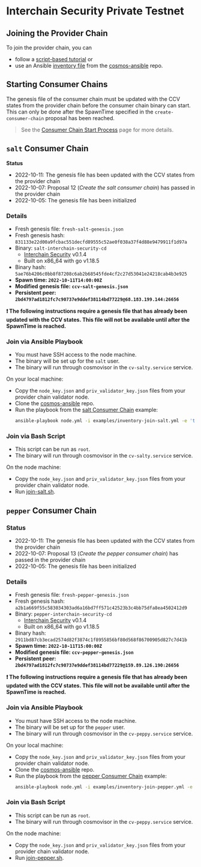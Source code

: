 # Interchain Security Private Testnet

## Joining the Provider Chain

To join the provider chain, you can
- follow a [script-based tutorial](https://github.com/sainoe/ICS-testnet/blob/main/join-testnet-tutorial.md) or
- use an Ansible [inventory file](https://github.com/hyphacoop/cosmos-ansible/tree/main/examples#provider-chain) from the [cosmos-ansible](https://github.com/hyphacoop/cosmos-ansible) repo.

## Starting Consumer Chains

The genesis file of the consumer chain must be updated with the CCV states from the provider chain before the consumer chain binary can start. This can only be done after the SpawnTime specified in the `create-consumer-chain` proposal has been reached.

> See the [Consumer Chain Start Process](/docs/Consumer-Chain-Start-Process.md) page for more details.

## `salt` Consumer Chain

**Status**

* 2022-10-11: The genesis file has been updated with the CCV states from the provider chain
* 2022-10-07: Proposal 12 (_Create the salt consumer chain_) has passed in the provider chain
* 2022-10-05: The genesis file has been initialized

### Details

* Fresh genesis file: `fresh-salt-genesis.json`
* Fresh genesis hash: `831133e22d00a9fcbac551decfd89555c52ae0f038a37f4d88e9479911f1d97a`
* Binary: `salt-interchain-security-cd`
  * [Interchain Security](https://github.com/cosmos/interchain-security.git) v0.1.4
  * Built on x86_64 with go v1.18.5
* Binary hash: `5ae76b4206c0bb8f87208c6ab2b68545fde4cf2c27d53041e24218cab4b3e925`
* **Spawn time: `2022-10-11T14:00:00Z`**
* **Modified genesis file: `ccv-salt-genesis.json`**
* **Persistent peer: `2bd4797ad1812fc7c90737e9ddef38114bd77229@68.183.199.144:26656`**

**❗ The following instructions require a genesis file that has already been updated with the CCV states. This file will not be available until after the SpawnTime is reached.**

### Join via Ansible Playbook

- You must have SSH access to the node machine.
- The binary will be set up for the `salt` user.
- The binary will run through cosmovisor in the `cv-salty.service` service.

On your local machine:
- Copy the `node_key.json` and `priv_validator_key.json` files from your provider chain validator node.
- Clone the [cosmos-ansible](https://github.com/hyphacoop/cosmos-ansible) repo.
- Run the playbook from the [salt Consumer Chain](https://github.com/hyphacoop/cosmos-ansible/tree/main/examples#salt-consumer-chain) example:
  ```bash
  ansible-playbook node.yml -i examples/inventory-join-salt.yml -e 'target=<host address> node_key_file=<JSON file path> priv_validator_key_file=<JSON file path>"'
  ```

### Join via Bash Script

- This script can be run as `root`.
- The binary will run through cosmovisor in the `cv-salty.service` service.

On the node machine:
- Copy the `node_key.json` and `priv_validator_key.json` files from your provider chain validator node.
- Run [join-salt.sh](join-salt.sh).

## `pepper` Consumer Chain

### Status

* 2022-10-11: The genesis file has been updated with the CCV states from the provider chain
* 2022-10-07: Proposal 13 (_Create the pepper consumer chain_) has passed in the provider chain
* 2022-10-05: The genesis file has been initialized

### Details

* Fresh genesis file: `fresh-pepper-genesis.json`
* Fresh genesis hash: `a2b1a669f55c583034303ad6a16bd7ff571c42523b3c4bb75dfa8ea4502412d9`
* Binary: `pepper-interchain-security-cd`
  * [Interchain Security](https://github.com/cosmos/interchain-security.git) v0.1.4
  * Built on x86_64 with go v1.18.5
* Binary hash: `2911bd87cb3ecad2574d82f3874c1f8955856bf80d568f86700905d827c7d41b`
* **Spawn time: `2022-10-11T15:00:00Z`**
* **Modified genesis file: `ccv-pepper-genesis.json`**
* **Persistent peer: `2bd4797ad1812fc7c90737e9ddef38114bd77229@159.89.126.190:26656`**

**❗ The following instructions require a genesis file that has already been updated with the CCV states. This file will not be available until after the SpawnTime is reached.**

### Join via Ansible Playbook

- You must have SSH access to the node machine.
- The binary will be set up for the `pepper` user.
- The binary will run through cosmovisor in the `cv-peppy.service` service.

On your local machine:
- Copy the `node_key.json` and `priv_validator_key.json` files from your provider chain validator node.
- Clone the [cosmos-ansible](https://github.com/hyphacoop/cosmos-ansible) repo.
- Run the playbook from the [pepper Consumer Chain](https://github.com/hyphacoop/cosmos-ansible/tree/main/examples#pepper-consumer-chain) example:
  ```bash
  ansible-playbook node.yml -i examples/inventory-join-pepper.yml -e 'target=<host address> node_key_file=<JSON file path> priv_validator_key_file=<JSON file path>"'
  ```

### Join via Bash Script

- This script can be run as `root`.
- The binary will run through cosmovisor in the `cv-peppy.service` service.

On the node machine:
- Copy the `node_key.json` and `priv_validator_key.json` files from your provider chain validator node.
- Run [join-pepper.sh](join-pepper.sh).
